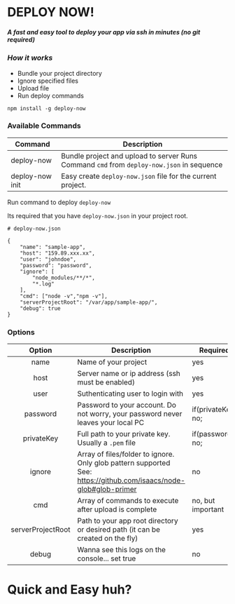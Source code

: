 # DEPLOY NOW!
##### A fast and easy tool to deploy your app via ssh in minutes (no git required)

### *How it works*
 - Bundle your project directory
 - Ignore specified files
 - Upload file
 - Run deploy commands
 
```
npm install -g deploy-now
```

### Available Commands
| Command         	| Description                                                                               	|
|-----------------	|-------------------------------------------------------------------------------------------	|
| deploy-now      	| Bundle project and upload to server Runs Command `cmd` from `deploy-now.json` in sequence 	|
| deploy-now init 	| Easy create `deploy-now.json` file for the current project.                               	|


Run command to deploy
`deploy-now` 

Its required that you have `deploy-now.json` in your project root.

```
# deploy-now.json

{
    "name": "sample-app",
    "host": "159.89.xxx.xx",
    "user": "johndoe",
    "password": "password",
    "ignore": [
        "node_modules/**/*",
        "*.log"
    ],
    "cmd": ["node -v","npm -v"],
    "serverProjectRoot": "/var/app/sample-app/",
    "debug": true
}
```

### Options
|       Option      	| Description                                                                                                       	| Required           	|
|:-----------------:	|-------------------------------------------------------------------------------------------------------------------	|--------------------	|
| name              	| Name of your project                                                                                              	| yes                	|
| host              	| Server name or ip address (ssh must be enabled)                                                                   	| yes                	|
| user              	| Suthenticating user to login with                                                                                 	| yes                	|
| password          	| Password to your account. Do not worry, your password never leaves your local PC                                  	| if(privateKey) no; 	|
| privateKey        	| Full path to your private key. Usually a `.pem` file                                                              	| if(password) no;   	|
| ignore            	| Array of files/folder to ignore. Only glob pattern supported See: https://github.com/isaacs/node-glob#glob-primer 	| no                 	|
| cmd               	| Array of commands to execute after upload is complete                                                             	| no, but important  	|
| serverProjectRoot 	| Path to your app root directory or desired path (it can be created on the fly)                                    	| yes                	|
| debug             	| Wanna see this logs on the console... set true                                                                    	| no                 	|


# Quick and Easy huh?